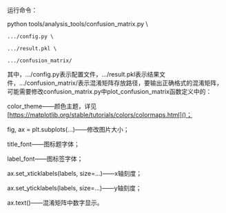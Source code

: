 运行命令：

python tools/analysis_tools/confusion_matrix.py \

    .../config.py \

    .../result.pkl \

    .../confusion_matrix/

其中，.../config.py表示配置文件，.../result.pkl表示结果文件，.../confusion_matrix/表示混淆矩阵存放路径，要输出正确格式的混淆矩阵，可能需要修改confusion_matrix.py中plot_confusion_matrix函数定义中的：

color_theme——颜色主题，详见[https://matplotlib.org/stable/tutorials/colors/colormaps.html]()；

fig, ax = plt.subplots(...)——修改图片大小；

title_font——图标题字体；

label_font——图标签字体；

ax.set_xticklabels(labels, size=...)——x轴刻度；

ax.set_yticklabels(labels, size=...)——y轴刻度；

ax.text()——混淆矩阵中数字显示。
